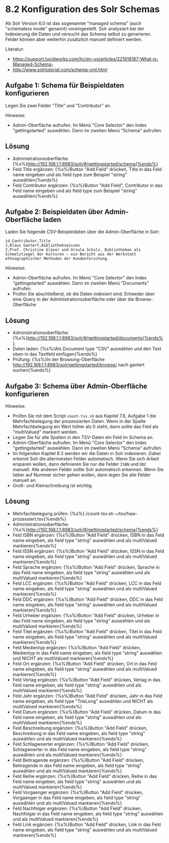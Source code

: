 # 8.2 Konfiguration des Solr Schemas

Ab Solr Version 6.0 ist das sogenannte "managed schema" (auch "schemaless mode" genannt) voreingestellt. Solr analysiert bei der Indexierung die Daten und versucht das Schema selbst zu generieren. Felder können aber weiterhin zusätzlich manuell definiert werden.

Literatur:

* https://support.lucidworks.com/hc/en-us/articles/221618187-What-is-Managed-Schema-
* http://www.solrtutorial.com/schema-xml.html

## Aufgabe 1: Schema für Beispieldaten konfigurieren

Legen Sie zwei Felder "Title" und "Contributor" an.

Hinweise:

* Admin-Oberfläche aufrufen. Im Menü "Core Selector" den Index "gettingstarted" auswählen. Dann im zweiten Menü "Schema" aufrufen.

## Lösung

* Administrationsoberfläche: {%s%}http://192.168.1.1:8983/solr/#/gettingstarted/schema{%ends%}
* Feld Title ergänzen: {%s%}Button "Add Field" drücken, Title in das Feld name eingeben und als field type zum Beispiel "string" auswählen{%ends%}
* Feld Contributor ergänzen: {%s%}Button "Add Field", Contributor in das Feld name eingeben und als field type zum Beispiel "string" auswählen{%ends%}


## Aufgabe 2: Beispieldaten über Admin-Oberfläche laden

Laden Sie folgende CSV-Beispieldaten über die Admin-Oberfläche in Solr:

```
id,Contributor,Title
1,Klaus Gantert,Bibliothekswissen
2,Prof. Christine Gläser und Ursula Schulz, Bibliotheken als Schmelztiegel der Kulturen – ein Bericht aus der Werkstatt ethnographischer Methoden der Kundenforschung.
```

Hinweise:

* Admin-Oberfläche aufrufen. Im Menü "Core Selector" den Index "gettingstarted" auswählen. Dann im zweiten Menü "Documents" aufrufen.
* Prüfen Sie abschließend, ob die Daten indexiert sind: Entweder über eine Query in der Administrationsoberfläche oder über die Browse-Oberfläche

## Lösung

* Administrationsoberfläche: {%s%}http://192.168.1.1:8983/solr/#/gettingstarted/documents{%ends%}
* Daten laden: {%s%}Als Document type "CSV" auswählen und den Text oben in das Textfeld einfügen{%ends%}
* Prüfung: {%s%}In der Browsing-Oberfläche http://192.168.1.1:8983/solr/gettingstarted/browse/ nach gantert suchen{%ends%}


## Aufgabe 3: Schema über Admin-Oberfläche konfigurieren

Hinweise:

* Prüfen Sie mit dem Script ```count-tsv.sh``` aus Kapitel 7.6, Aufgabe 1 die Mehrfachbelegung der prozessierten Daten. Wenn in der Spalte Mehrfachbelegung ein Wert höher als 0 steht, dann sollte das Feld als "multiValued" markiert werden.
* Legen Sie für alle Spalten in den TSV-Daten ein Feld im Schema an.
* Admin-Oberfläche aufrufen. Im Menü "Core Selector" den Index "gettingstarted" auswählen. Dann im zweiten Menü "Schema" aufrufen.
* Im folgenden Kapitel 8.3 werden wir die Daten in Solr indexieren. Dabei erkennt Solr die allermeisten Felder automatisch. Wenn Sie sich Arbeit ersparen wollen, dann definieren Sie nur die Felder ```ISBN``` und ```DDC``` manuell. Alle anderen Felder sollte Solr automatisch erkennen. Wenn Sie lieber auf Nummer sicher gehen wollen, dann legen Sie alle Felder manuell an.
* Groß- und Kleinschreibung ist wichtig.

## Lösung

* Mehrfachbelegung prüfen: {%s%}./count-tsv.sh ~/tsv/haw-prozessiert.tsv{%ends%}
* Administrationsoberfläche: {%s%}http://192.168.1.1:8983/solr/#/gettingstarted/schema{%ends%}
* Feld ISBN ergänzen: {%s%}Button "Add Field" drücken, ISBN in das Feld name eingeben, als field type "string" auswählen und als multiValued markieren{%ends%}
* Feld ISSN ergänzen: {%s%}Button "Add Field" drücken, ISSN in das Feld name eingeben, als field type "string" auswählen und als multiValued markieren{%ends%}
* Feld Sprache ergänzen: {%s%}Button "Add Field" drücken, Sprache in das Feld name eingeben, als field type "string" auswählen und als multiValued markieren{%ends%}
* Feld LCC ergänzen: {%s%}Button "Add Field" drücken, LCC in das Feld name eingeben, als field type "string" auswählen und als multiValued markieren{%ends%}
* Feld DDC ergänzen: {%s%}Button "Add Field" drücken, DDC in das Feld name eingeben, als field type "string" auswählen und als multiValued markieren{%ends%}
* Feld Urheber ergänzen: {%s%}Button "Add Field" drücken, Urheber in das Feld name eingeben, als field type "string" auswählen und als multiValued markieren{%ends%}
* Feld Titel ergänzen: {%s%}Button "Add Field" drücken, Titel in das Feld name eingeben, als field type "string" auswählen und als multiValued markieren{%ends%}
* Feld Medientyp ergänzen: {%s%}Button "Add Field" drücken, Medientyp in das Feld name eingeben, als field type "string" auswählen und NICHT als multiValued markieren{%ends%}
* Feld Ort ergänzen: {%s%}Button "Add Field" drücken, Ort in das Feld name eingeben, als field type "string" auswählen und als multiValued markieren{%ends%}
* Feld Verlag ergänzen: {%s%}Button "Add Field" drücken, Verlag in das Feld name eingeben, als field type "string" auswählen und als multiValued markieren{%ends%}
* Feld Jahr ergänzen: {%s%}Button "Add Field" drücken, Jahr in das Feld name eingeben, als field type "TrieLong" auswählen und NICHT als multiValued markieren{%ends%}
* Feld Datum ergänzen: {%s%}Button "Add Field" drücken, Datum in das Feld name eingeben, als field type "string" auswählen und als multiValued markieren{%ends%}
* Feld Beschreibung ergänzen: {%s%}Button "Add Field" drücken, Beschreibung in das Feld name eingeben, als field type "string" auswählen und als multiValued markieren{%ends%}
* Feld Schlagwoerter ergänzen: {%s%}Button "Add Field" drücken, Schlagwoerter in das Feld name eingeben, als field type "string" auswählen und als multiValued markieren{%ends%}
* Feld Beitragende ergänzen: {%s%}Button "Add Field" drücken, Beitragende in das Feld name eingeben, als field type "string" auswählen und als multiValued markieren{%ends%}
* Feld Reihe ergänzen: {%s%}Button "Add Field" drücken, Reihe in das Feld name eingeben, als field type "string" auswählen und als multiValued markieren{%ends%}
* Feld Vorgaenger ergänzen: {%s%}Button "Add Field" drücken, Vorgaenger in das Feld name eingeben, als field type "string" auswählen und als multiValued markieren{%ends%}
* Feld Nachfolger ergänzen: {%s%}Button "Add Field" drücken, Nachfolger in das Feld name eingeben, als field type "string" auswählen und als multiValued markieren{%ends%}
* Feld Link ergänzen: {%s%}Button "Add Field" drücken, Link in das Feld name eingeben, als field type "string" auswählen und als multiValued markieren{%ends%}
